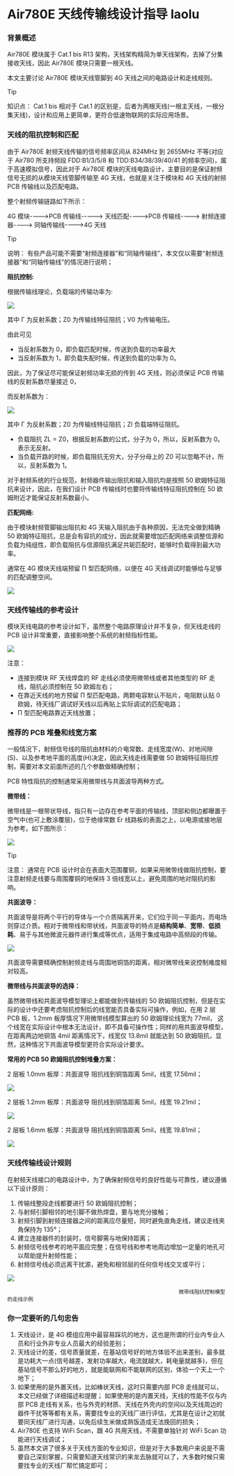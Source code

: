 # Air780E 天线传输线设计指导 laolu

### 背景概述

Air780E 模块属于 Cat.1 bis R13 架构，天线架构精简为单天线架构，去掉了分集接收天线，因此 Air780E 模块只需要一根天线。

本文主要讨论 Air780E 模块天线管脚到 4G 天线之间的电路设计和走线规则。

> [!TIP]
> 知识点：
> Cat.1 bis 相对于 Cat.1 的区别是，后者为两根天线(一根主天线，一根分集天线)，设计和应用上更简单，更符合低速物联网的实际应用场景。

### 天线的阻抗控制和匹配

由于 Air780E 射频天线传输的信号频率区间从 824MHz 到 2655MHz 不等(对应于 Air780 所支持频段 FDD:B1/3/5/8 和 TDD:B34/38/39/40/41 的频率空间)，属于高速模拟信号，因此对于 Air780E 模块的天线电路设计，主要目的是保证射频信号无损的从模块天线管脚传输至 4G 天线，也就是关注于模块和 4G 天线的射频 PCB 传输线以及匹配电路。

整个射频传输链路如下所示：

4G 模块---->PCB 传输线-----> 天线匹配---->PCB 传输线----> 射频连接器----> 同轴传输线---->4G 天线

> [!TIP]
> 说明：
> 有些产品可能不需要“射频连接器”和“同轴传输线”，本文仅以需要“射频连接器”和“同轴传输线”的情况进行说明；

**阻抗控制:**

根据传输线理论，负载端的传输功率为:

![](image/ant-1.png)

其中 Γ 为反射系数；Z0 为传输线特征阻抗；V0 为传输电压。

由此可见

- 当反射系数为 0，即负载匹配时候，传送到负载的功率最大
- 当反射系数为 1，即负载失配时候，传送到负载的功率为 0。

因此，为了保证尽可能保证射频功率无损的传到 4G 天线，则必须保证 PCB 传输线的反射系数尽量接近 0，

而反射系数为：

![](image/ant-2.png)

其中 Γ 为反射系数；Z0 为传输线特征阻抗；Zl 负载端特征阻抗。

- 负载阻抗 ZL = Z0，根据反射系数的公式，分子为 0，所以，反射系数为 0。表示无反射。
- 当负载开路的时候，即负载阻抗无穷大，分子分母上的 Z0 可以忽略不计，所以，反射系数为 1。

对于射频系统的行业规范，射频器件输出阻抗和输入阻抗均是按照 50 欧姆特征阻抗来设计，因此，在我们设计 PCB 传输线时也要将传输线特征阻抗控制在 50 欧姆附近才能保证反射系数最小。

**匹配网络:**

由于模块射频管脚输出阻抗和 4G 天输入阻抗由于各种原因，无法完全做到精确 50 欧姆特征阻抗，总是会有容抗的成分，因此就需要增加匹配网络来调整信源和负载为纯组性，即负载阻抗与信源阻抗满足共轭匹配时，能够时负载得到最大功率。

通常在 4G 模块天线端预留 Π 型匹配网络，以便在 4G 天线调试时能够给与足够的匹配调整空间。

![](image/ant-3.png)

### 天线传输线的参考设计

模块天线电路的参考设计如下，虽然整个电路原理设计并不复杂，但天线走线的 PCB 设计非常重要，直接影响整个系统的射频指标性能。

![](image/ant-4.png)

注意：

- 连接到模块 RF 天线焊盘的 RF 走线必须使用微带线或者其他类型的 RF 走线，阻抗必须控制在 50 欧姆左右；
- 在靠近天线的地方预留 Π 型匹配电路，两颗电容默认不贴片，电阻默认贴 0 欧姆，待天线厂调试好天线以后再贴上实际调试的匹配电路；
- Π 型匹配电路靠近天线放置；

### 推荐的 PCB 堆叠和线宽方案

一般情况下，射频信号线的阻抗由材料的介电常数、走线宽度(W)、对地间隙(S)、以及参考地平面的高度(H)决定，因此天线走线需要做 50 欧姆特征阻抗控制，需要对本文前面所述的几个参数做精确控制；

PCB 特性阻抗的控制通常采用微带线与共面波导两种方式。

**微带线：**

微带线是一根带状导线，指只有一边存在参考平面的传输线，顶部和侧边都曝置于空气中(也可上敷涂覆层)，位于绝缘常数 Er 线路板的表面之上，以电源或接地层为参考。如下图所示：

![](image/ant-5.png)

> [!TIP]
> 注意：
> 通常在 PCB 设计时会在表面大范围覆铜，如果采用微带线做阻抗控制，要注意射频走线要与周围覆铜的地保持 3 倍线宽以上，避免周围的地对阻抗的影响。

**共面波导：**

共面波导是将两个平行的导体与一个介质隔离开来，它们位于同一平面内，而电场则穿过介质。相对于微带线和带状线，共面波导的特点是**结构简单**、**宽带**、**低损耗**、易于与其他微波元器件进行集成等优点，适用于集成电路中高频段的传输。

![](image/ant-6.png)

共面波导需要精确控制射频走线与周围地铜箔的距离，相对微带线来说控制难度相对较高。

**微带线与共面波导的选择：**

虽然微带线和共面波导模型理论上都能做到传输线的 50 欧姆阻抗控制，但是在实际的设计中还要考虑阻抗控制后的线宽能否具备实际可操作，例如，在用 2 层 PCB 板，1.2mm 板厚情况下用微带线模型算出的 50 欧姆理论线宽为 77mil， 这个线宽在实际设计中根本无法设计，即不具备可操作性；同样的用共面波导模型，在距离两边地铜箔 4mil 距离情况下，线宽仅 13.8mil 就能达到 50 欧姆阻抗，显然，这种情况下共面波导模型更符合实际设计要求。

**常用的 PCB 50 欧姆阻抗控制堆叠方案：**

2 层板 1.0mm 板厚：共面波导 阻抗线到铜箔距离 5mil，线宽 17.56mil；

![](image/ant-7.png)

2 层板 1.2mm 板厚：共面波导 阻抗线到铜箔距离 5mil，线宽 19.21mil；

![](image/ant-8.png)

2 层板 1.6mm 板厚：共面波导 阻抗线到铜箔距离 5mil，线宽 19.81mil；

![](image/ant-9.png)

### 天线传输线设计规则

在射频天线接口的电路设计中，为了确保射频信号的良好性能与可靠性，建议遵循以下设计原则：

1. 传输线整段走线都要进行 50 欧姆阻抗控制；
2. 与射频引脚相邻的地引脚不做热焊盘，要与地充分接触；
3. 射频引脚到射频连接器之间的距离应尽量短，同时避免直角走线，建议走线夹角保持为 135°；
4. 建立连接器件的封装时，信号脚需与地保持距离；
5. 射频信号线参考的地平面应完整；在信号线和参考地周边增加一定量的地孔可以帮助提升射频性能；
6. 射频信号线必须远离干扰源，避免和相邻层的任何信号线交叉或平行；

![](image/ant-10.png)

```
                                                       微带线阻抗控制模型的走线示例
```

### 你一定要听的几句忠告

1. 天线设计，是 4G 模组应用中最容易踩坑的地方，这也是所谓的行业内专业人员和行业外非专业人员最大的经验差别；
2. 天线设计的差，信号质量就差，在基站信号好的地方体验不出来差别，最多就是功耗大一点(信号越差，发射功率越大，电流就越大，耗电量就越多)，但在基站信号不那么好的地方，就是能联网和不能联网的区别，体验一个天上一个地下；
3. 如果使用的是外置天线，比如棒状天线，这时只需要内部 PCB 走线就可以，本文已经做了详细描述和提醒；
   如果使用的是内置天线，天线的性能不仅与内部 PCB 走线有关系，也与外壳的材质、天线在外壳内的空间以及天线周边的器件干扰等等都有关系，需要找专业的天线厂进行评估，尤其是在设计之初就要同天线厂进行沟通，以免后续生米做成熟饭造成无法挽回的损失；
4. Air780E 也支持 WiFi Scan，跟 4G 共用天线，不需要单独针对 WiFi Scan 功能进行天线调试；
5. 虽然本文讲了很多关于天线方面的专业知识，但是对于大多数用户来说是不需要自己深刻掌握，只需要知道天线常识的来龙去脉就可以了，大多数时候只需要找专业的天线厂帮忙搞定即可；
